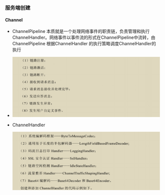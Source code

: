 ### 服务端创建

#### Channel

- ChannelPipeline 本质就是一个处理网络事件的职责链，负责管理和执行ChannelHandler。网络事件以事件流的形式在ChannelPipeline中流转，由ChannelPipeline 根据ChannelHandler 的执行策略调度ChannelHandler的执行
- ![image-20201203220954137](../_media/image-20201203220954137.png)

- ChannelHandler 

  ![image-20201203221103956](../_media/image-20201203221103956.png)

